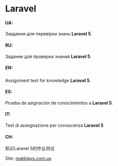 # Laravel

#### UA: 
Завдання для перевiрки знань **Laravel 5**. 

#### RU: 
Задание для проверки знаний **Laravel 5**.

##### EN: 
Assignment test for knowledge **Laravel 5**.

#### ES: 
Prueba de asignación de conocimientos a **Laravel 5**.

#### IT: 
Test di assegnazione per conoscenza **Laravel 5**.

#### CH: 
知识Laravel 5的作业测试


Site: [makklays.com.ua](http://makklays.com.ua?from=github)
